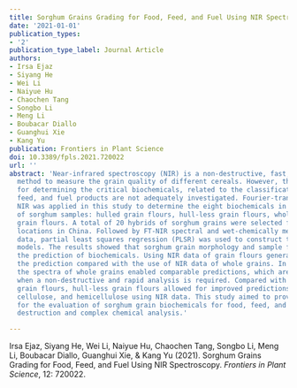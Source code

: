 ```yaml
---
title: Sorghum Grains Grading for Food, Feed, and Fuel Using NIR Spectroscopy
date: '2021-01-01'
publication_types:
- '2'
publication_type_label: Journal Article
authors:
- Irsa Ejaz
- Siyang He
- Wei Li
- Naiyue Hu
- Chaochen Tang
- Songbo Li
- Meng Li
- Boubacar Diallo
- Guanghui Xie
- Kang Yu
publication: Frontiers in Plant Science
doi: 10.3389/fpls.2021.720022
url: ''
abstract: 'Near-infrared spectroscopy (NIR) is a non-destructive, fast, and low-cost
  method to measure the grain quality of different cereals. However, the feasibility
  for determining the critical biochemicals, related to the classifications for food,
  feed, and fuel products are not adequately investigated. Fourier-transform (FT)
  NIR was applied in this study to determine the eight biochemicals in four types
  of sorghum samples: hulled grain flours, hull-less grain flours, whole grains, and
  grain flours. A total of 20 hybrids of sorghum grains were selected from the two
  locations in China. Followed by FT-NIR spectral and wet-chemically measured biochemical
  data, partial least squares regression (PLSR) was used to construct the prediction
  models. The results showed that sorghum grain morphology and sample format affected
  the prediction of biochemicals. Using NIR data of grain flours generally improved
  the prediction compared with the use of NIR data of whole grains. In addition, using
  the spectra of whole grains enabled comparable predictions, which are recommended
  when a non-destructive and rapid analysis is required. Compared with the hulled
  grain flours, hull-less grain flours allowed for improved predictions for tannin,
  cellulose, and hemicellulose using NIR data. This study aimed to provide a reference
  for the evaluation of sorghum grain biochemicals for food, feed, and fuel without
  destruction and complex chemical analysis.'

---
```


Irsa Ejaz, Siyang He, Wei Li, Naiyue Hu, Chaochen Tang, Songbo Li, Meng Li, Boubacar Diallo, Guanghui Xie, & Kang Yu (2021). Sorghum Grains Grading for Food, Feed, and Fuel Using NIR Spectroscopy. *Frontiers in Plant Science*, 12: 720022.
